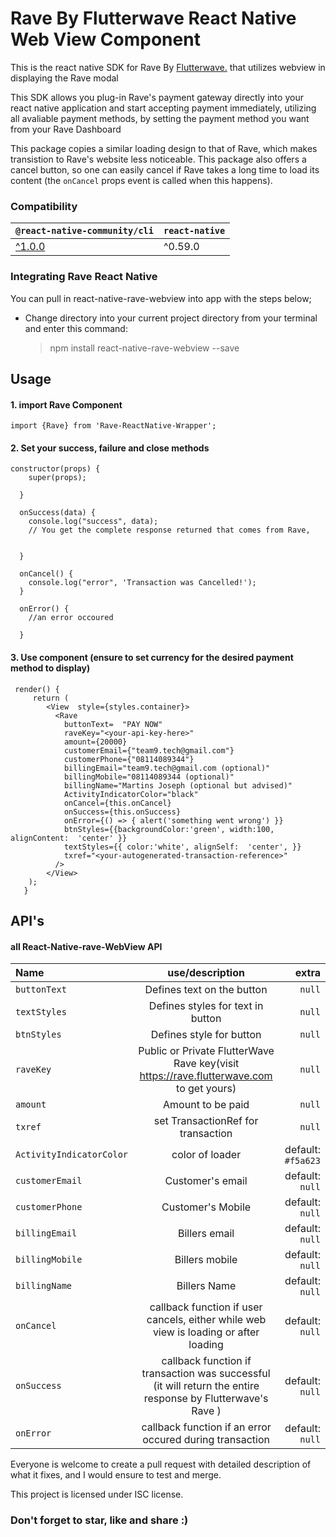 # Rave By Flutterwave React Native Web View Component
This is the react native SDK for Rave By [Flutterwave.](https://rave.flutterwave.com) that utilizes webview in displaying the Rave modal

This SDK allows you plug-in Rave's payment gateway directly into your react native application and start accepting payment immediately, utilizing all avaliable payment methods, by setting the payment method you want from your Rave Dashboard

This package copies a similar loading design to that of Rave, which makes transistion to Rave's website less noticeable. This package also offers a cancel button, so one can easily cancel if Rave takes a long time to load its content (the ``` onCancel ``` props event is called when this happens).

### Compatibility
|`@react-native-community/cli` |`react-native`|
| --| --|
|[^1.0.0](https://github.com/react-native-community/cli/tree/1.x) |^0.59.0|


### Integrating Rave React Native

You can pull in react-native-rave-webview into app with the steps below;

-   Change directory into your current project directory from your terminal and enter this command:

    > npm install react-native-rave-webview --save

## Usage

#### 1. import Rave Component

    import {Rave} from 'Rave-ReactNative-Wrapper';

 #### 2. Set your success, failure and close methods



    constructor(props) {
        super(props);

      }

      onSuccess(data) {
        console.log("success", data);
        // You get the complete response returned that comes from Rave,
        

      }

      onCancel() {
        console.log("error", 'Transaction was Cancelled!');
      }

      onError() {
        //an error occoured

      }
#### 3. Use component (ensure to set currency for the desired payment method to display)



     render() {
         return (
            <View  style={styles.container}>
              <Rave
                buttonText=  "PAY NOW"
                raveKey="<your-api-key-here>"
                amount={20000}
                customerEmail={"team9.tech@gmail.com"}
                customerPhone={"08114089344"}
                billingEmail="team9.tech@gmail.com (optional)"
                billingMobile="08114089344 (optional)"
                billingName="Martins Joseph (optional but advised)"
                ActivityIndicatorColor="black"
                onCancel={this.onCancel}
                onSuccess={this.onSuccess}
                onError={() => { alert('something went wrong') }}
                btnStyles={{backgroundColor:'green', width:100, alignContent:  'center' }}
                textStyles={{ color:'white', alignSelf:  'center', }}
                txref="<your-autogenerated-transaction-reference>"
              />
            </View>
	    );
	   }



## API's



#### [](https://github.com/react-native-nigeria/react-native-rave-webview#API)all React-Native-rave-WebView API



| Name | use/description | extra |
| :--- | :---: | ---: |
| `buttonText` | Defines text on the button| `null` |
| `textStyles` | Defines styles for text in button | `null` |
| `btnStyles` | Defines style for button | `null` |
| `raveKey` | Public or Private FlutterWave Rave key(visit https://rave.flutterwave.com to get yours) |`null` |
| `amount` | Amount to be paid | `null` |
| `txref` | set TransactionRef for transaction | `null` |
| `ActivityIndicatorColor` | color of loader | default: `#f5a623` |
| `customerEmail` | Customer's email | default: `null` |
| `customerPhone` | Customer's Mobile | default: `null` |
| `billingEmail` | Billers email | default: `null` |
| `billingMobile` | Billers mobile | default: `null` |
| `billingName` | Billers Name | default: `null` |
| `onCancel` | callback function if user cancels, either while web view is loading or after loading | default: `null` |
| `onSuccess` | callback function if transaction was successful (it will return the entire response by Flutterwave's Rave ) | default: `null` |
| `onError` | callback function if an error occured during transaction  | default: `null` |



Everyone is welcome to create a pull request with detailed description of what it fixes, and I would ensure to test and merge.


  This project is licensed under ISC license.




### Don't forget to star, like and share :)
